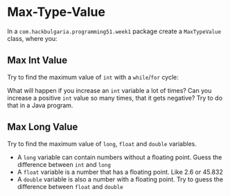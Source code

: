 # Max-Type-Value

In a `com.hackbulgaria.programming51.week1` package create a `MaxTypeValue` class, where you:

## Max Int Value

Try to find the maximum value of `int` with a `while`/`for` cycle:

What will happen if you increase an `int` variable a lot of times?
Can you increase a positive `int` value so many times, that it gets negative?
Try to do that in a Java program.

## Max Long Value

Try to find the maximum value of `long`, `float` and `double` variables.

 * A `long` variable can contain numbers without a floating point. Guess the difference between `int` and `long`
 * A `float` variable is a number that has a floating point. Like 2.6 or 45.832
 * A `double` variable is also a number with a floating point. Try to guess the difference between `float` and `double`
 